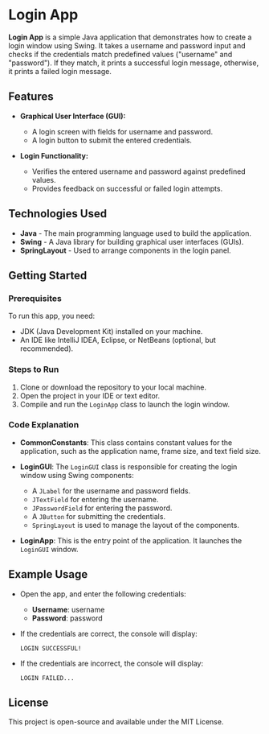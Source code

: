 # Login App

**Login App** is a simple Java application that demonstrates how to create a login window using Swing. It takes a username and password input and checks if the credentials match predefined values ("username" and "password"). If they match, it prints a successful login message, otherwise, it prints a failed login message.

## Features

- **Graphical User Interface (GUI):**
  - A login screen with fields for username and password.
  - A login button to submit the entered credentials.
  
- **Login Functionality:**
  - Verifies the entered username and password against predefined values.
  - Provides feedback on successful or failed login attempts.

## Technologies Used

- **Java** - The main programming language used to build the application.
- **Swing** - A Java library for building graphical user interfaces (GUIs).
- **SpringLayout** - Used to arrange components in the login panel.

## Getting Started

### Prerequisites

To run this app, you need:

- JDK (Java Development Kit) installed on your machine.
- An IDE like IntelliJ IDEA, Eclipse, or NetBeans (optional, but recommended).

### Steps to Run

1. Clone or download the repository to your local machine.
2. Open the project in your IDE or text editor.
3. Compile and run the `LoginApp` class to launch the login window.

### Code Explanation

- **CommonConstants**: This class contains constant values for the application, such as the application name, frame size, and text field size.
  
- **LoginGUI**: The `LoginGUI` class is responsible for creating the login window using Swing components:
  - A `JLabel` for the username and password fields.
  - `JTextField` for entering the username.
  - `JPasswordField` for entering the password.
  - A `JButton` for submitting the credentials.
  - `SpringLayout` is used to manage the layout of the components.

- **LoginApp**: This is the entry point of the application. It launches the `LoginGUI` window.

## Example Usage

- Open the app, and enter the following credentials:
  - **Username**: username
  - **Password**: password

- If the credentials are correct, the console will display:
  ```
  LOGIN SUCCESSFUL!
  ```

- If the credentials are incorrect, the console will display:
  ```
  LOGIN FAILED...
  ```

## License

This project is open-source and available under the MIT License.

